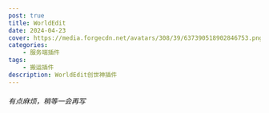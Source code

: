 ```yaml
---
post: true
title: WorldEdit
date: 2024-04-23
cover: https://media.forgecdn.net/avatars/308/39/637390518902846753.png
categories:
    - 服务端插件
tags:
    - 搬运插件
description: WorldEdit创世神插件
---
```


###### 有点麻烦，稍等一会再写
